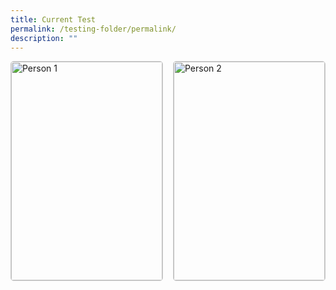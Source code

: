 ```yaml
---
title: Current Test
permalink: /testing-folder/permalink/
description: ""
---
```

<style>.card-container {
  display: flex;
  flex-wrap: wrap;
  justify-content: space-between;
}

.card {
  width: calc(50% - 10px);
  margin-bottom: 20px;
  border: 1px solid #ccc;
  border-radius: 5px;
  overflow: hidden;
}

.card img {
  width: 100%;
  height: auto;
  object-fit: cover;
}

.card-info {
  padding: 20px;
  display: flex;
  flex-direction: column;
  justify-content: space-between;
  height: 100%;
}

.card-info h2 {
  margin-top: 0;
}

.card-link {
  margin-top: auto;
}

.tenure {
  margin-top: 10px;
  font-style: italic;
}
</style>
<div class="card-container">
  <div class="card">
    <img alt="Person 1" src="person1.jpg">
    <div class="card-info">
      <h2>Person 1</h2>
      <p class="summary">Lorem ipsum dolor sit amet, consectetur adipiscing elit. Sed sit amet nisi commodo, ullamcorper magna at, faucibus ex. Etiam auctor rutrum urna, id bibendum est vehicula id.</p>
      <p class="card-link"><a href="#">Click me</a></p>
      
   </div>
  </div>
  
  <div class="card">
    <img alt="Person 2" src="person2.jpg">
    <div class="card-info">
      <h2>Person 2</h2>
      <p class="summary">Lorem ipsum dolor sit amet, consectetur adipiscing elit. Sed sit amet nisi commodo, ullamcorper magna at, faucibus ex. Etiam auctor rutrum urna, id bibendum est vehicula id. Praesent quis ex lacinia, luctus libero sed, imperdiet mi. Nam ut consequat sapien, eu cursus sapien.</p>
      <p class="card-link"><a href="#">Click me</a></p>
      
   </div>
  </div>
</div>